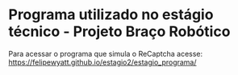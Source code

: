 # Programa utilizado no estágio técnico - Projeto Braço Robótico

Para acessar o programa que simula o ReCaptcha acesse: https://felipewyatt.github.io/estagio2/estagio_programa/
